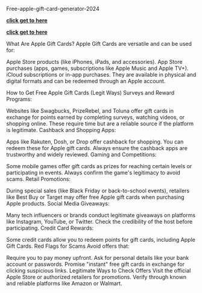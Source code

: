 Free-apple-gift-card-generator-2024

**[click get to here](https://shorturl.at/4SZuS)**


**[click get to here](https://shorturl.at/4SZuS)**

What Are Apple Gift Cards?
Apple Gift Cards are versatile and can be used for:

Apple Store products (like iPhones, iPads, and accessories).
App Store purchases (apps, games, subscriptions like Apple Music and Apple TV+).
iCloud subscriptions or in-app purchases.
They are available in physical and digital formats and can be redeemed through an Apple account.

How to Get Free Apple Gift Cards (Legit Ways)
Surveys and Reward Programs:

Websites like Swagbucks, PrizeRebel, and Toluna offer gift cards in exchange for points earned by completing surveys, watching videos, or shopping online.
These require time but are a reliable source if the platform is legitimate.
Cashback and Shopping Apps:

Apps like Rakuten, Dosh, or Drop offer cashback for shopping. You can redeem these for Apple gift cards.
Always ensure the cashback apps are trustworthy and widely reviewed.
Gaming and Competitions:

Some mobile games offer gift cards as prizes for reaching certain levels or participating in events. Always confirm the game's legitimacy to avoid scams.
Retail Promotions:

During special sales (like Black Friday or back-to-school events), retailers like Best Buy or Target may offer free Apple gift cards when purchasing Apple products.
Social Media Giveaways:

Many tech influencers or brands conduct legitimate giveaways on platforms like Instagram, YouTube, or Twitter. Check the credibility of the host before participating.
Credit Card Rewards:

Some credit cards allow you to redeem points for gift cards, including Apple Gift Cards.
Red Flags for Scams
Avoid offers that:

Require you to pay money upfront.
Ask for personal details like your bank account or passwords.
Promise "instant" free gift cards in exchange for clicking suspicious links.
Legitimate Ways to Check Offers
Visit the official Apple Store or authorized retailers for promotions.
Verify through known and reliable platforms like Amazon or Walmart.
